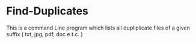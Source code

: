 # Find-Duplicates
This is a command Line program which lists all dupliplicate files of a given suffix ( txt,  jpg,  pdf, doc  e.t.c. )
